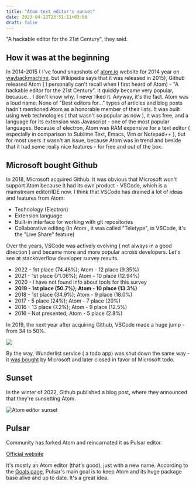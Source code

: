 ```yaml
---
title: "Atom text editor's sunset"
date: 2023-04-13T23:51:11+03:00
draft: false
---
```


"A hackable editor for the 21st Century", they said.

<!--more-->

## How it was at the beginning

In 2014-2015 ( I've found snapshots of [atom.io](https://atom.io)
website for 2014 year on [waybackmachine](https://web.archive.org/),
but Wikipedia says that it was released in 2015), Github released Atom ( I personally can't recall when I
 first heard of Atom) - "A hackable editor for the 21st Century".
It quickly became very popular, because... I don't know why, I never liked it.
Anyway, it's the fact. Atom was a loud name. None of "Best editors for..."  types of
articles and blog posts hadn't mentioned Atom as a honorable member of their lists.
It was built using web technologies ( that wasn't so popular as now ),
it was free, and a language for its extension was Javascript - one of the most popular
languages. Because of electron, Atom was RAM expensive for a text editor ( especially in comparison
to Sublime Text, Emacs, Vim or Notepad++ ), but for most users it wasn't an issue, because Atom was
in trend and beside that it had some really nice features - for free and out of the box.

## Microsoft bought Github

In 2018, Microsoft acquired Github. It was obvious that Microsoft won't support Atom because it had its own
product - VSCode, which is a mainstream editor/IDE now. I think that VSCode has drained a lot of ideas
and features from Atom:

- Technology (Electron)
- Extension language
- Built-in interface for working with git repositories
- Collaborative editing (In Atom , it was called "Teletype", in VSCode, it's the "Live Share" feature)

Over the years, VSCode was actively evolving ( not always in a good direction ) and became more and more
popular across developers. Let's see at stackoverflow developer survey results.

- 2022 - 1st place (74.48%); Atom - 12 place (9.35%) 
- 2021 - 1st place (71.06%); Atom - 10 place (12.94%) 
- 2020 - I have not found info about tools for this survey
- **2019 - 1st place (50.7%); Atom - 10 place (13.3%)**
- 2018 - 1st place (34.9%); Atom - 9 place (18.0%) 
- 2017 - 5 place (24%); Atom - 7 place (20%) 
- 2016 - 13 place (7.2%); Atom - 9 place (12.5%) 
- 2016 - Not presented; Atom - 5 place (2.8%) 

In 2019, the next year after acquiring Github, VSCode made a huge jump - from 34 to 50%. 

![](/ed/atom_dead_discussion.png)

By the way, Wunderlist service ( a todo app) was shut down the same way - it [was bought](https://techcrunch.com/2019/12/09/microsoft-to-finally-shut-down-to-do-list-app-wunderlist-on-may-6-2020/) by
Microsoft and later closed in favor of Microsoft todo.

## Sunset

In the winter of 2022, Github published a blog post, where they
announced that they're sunsetting Atom.

![Atom editor sunset](/ed/atom_sunset.png)

## Pulsar

Community has forked Atom and reincarnated it as Pulsar editor.

[Official website](https://pulsar-edit.dev/)

It's mostly an Atom editor (that's good), just with a new name.
According to the [Goals page](https://pulsar-edit.dev/about.html#the-goals),
Pulsar's main goal is to keep Atom and its huge package base alive and up to date.
It's a great idea.
